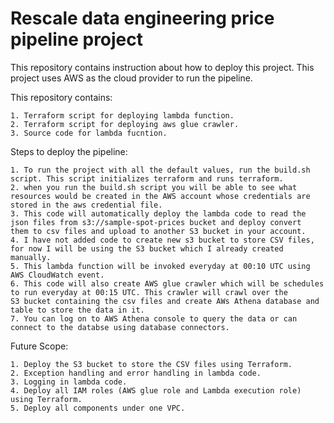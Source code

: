 # Rescale data engineering price pipeline project

This repository contains instruction about how to deploy this project. This project uses AWS as the cloud provider to run the pipeline.

This repository contains: 

    1. Terraform script for deploying lambda function.
    2. Terraform script for deploying aws glue crawler. 
    3. Source code for lambda fucntion.


Steps to deploy the pipeline: 

    1. To run the project with all the default values, run the build.sh script. This script initializes terraform and runs terraform.
    2. when you run the build.sh script you will be able to see what resources would be created in the AWS account whose credentials are stored in the aws credential file. 
    3. This code will automatically deploy the lambda code to read the json files from s3://sample-spot-prices bucket and deploy convert
    them to csv files and upload to another S3 bucket in your account.
    4. I have not added code to create new s3 bucket to store CSV files, for now I will be using the S3 bucket which I already created
    manually.
    5. This lambda function will be invoked everyday at 00:10 UTC using AWS CloudWatch event.
    6. This code will also create AWS glue crawler which will be schedules to run everyday at 00:15 UTC. This crawler will crawl over the
    S3 bucket containing the csv files and create AWs Athena database and table to store the data in it. 
    7. You can log on to AWS Athena console to query the data or can connect to the databse using database connectors.
    
Future Scope: 

    1. Deploy the S3 bucket to store the CSV files using Terraform.
    2. Exception handling and error handling in lambda code.
    3. Logging in lambda code. 
    4. Deploy all IAM roles (AWS glue role and Lambda execution role) using Terraform.
    5. Deploy all components under one VPC.



